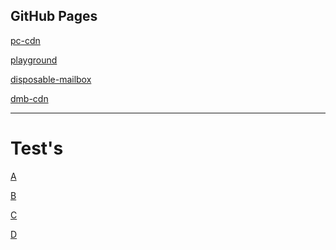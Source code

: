 ## GitHub Pages

[pc-cdn](https://www.pc-cdn.eu/)

[playground](https://gh.pfeiffer.space)

[disposable-mailbox](https://gh.disposable-mailbox.eu)

[dmb-cdn](https://cdn.gh.disposable-mailbox.eu)

___

# Test's 

[A](www.pc-tests.tk)

[B](template.pc-tests.tk)

[C](isepg.pc-tests.tk)

[D](ise2.pc-tests.tk)

[]()

[]()



[]()
[]()
[]()



[]()
[]()
[]()



